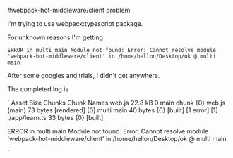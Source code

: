 #webpack-hot-middleware/client problem

I'm trying to use webpack:typescript package.

For unknown reasons I'm getting 

`
ERROR in multi main
Module not found: Error: Cannot resolve module 'webpack-hot-middleware/client' in /home/hellon/Desktop/ok
 @ multi main
`

After some googles and trials, I didn't get anywhere.

The completed log is 

`
Asset     Size  Chunks       Chunk Names
web.js  22.8 kB       0       main
chunk    {0} web.js (main) 73 bytes [rendered]
    [0] multi main 40 bytes {0} [built] [1 error]
    [1] ./app/learn.ts 33 bytes {0} [built]

ERROR in multi main
Module not found: Error: Cannot resolve module 'webpack-hot-middleware/client' in /home/hellon/Desktop/ok
 @ multi main

`

